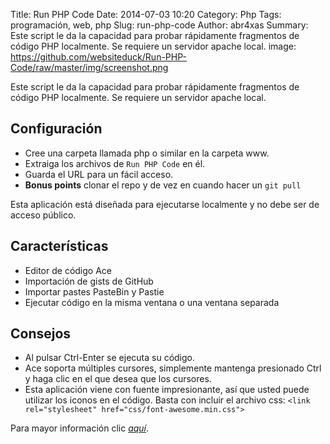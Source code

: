 Title: Run PHP Code
Date: 2014-07-03 10:20
Category: Php
Tags: programación, web, php
Slug: run-php-code
Author: abr4xas
Summary: Este script le da la capacidad para probar rápidamente fragmentos de código PHP localmente. Se requiere un servidor apache local.
image: https://github.com/websiteduck/Run-PHP-Code/raw/master/img/screenshot.png

 Este script le da la capacidad para probar rápidamente fragmentos de código PHP localmente. Se requiere un servidor apache local.
 
## Configuración

* Cree una carpeta llamada php o similar en la carpeta www.
* Extraiga los archivos de ```Run PHP Code``` en él.
* Guarda el URL para un fácil acceso.
* **Bonus points** clonar el repo y de vez en cuando hacer un ```git pull```

Esta aplicación está diseñada para ejecutarse localmente y no debe ser de acceso público.

## Características

* Editor de código Ace
* Importación de gists de GitHub
* Importar pastes PasteBin y Pastie
* Ejecutar código en la misma ventana o una ventana separada

## Consejos

* Al pulsar Ctrl-Enter se ejecuta su código.
* Ace soporta múltiples cursores, simplemente mantenga presionado Ctrl y haga clic en el que desea que los cursores.
* Esta aplicación viene con fuente impresionante, así que usted puede utilizar los iconos en el código. Basta con incluir el archivo css: ```<link rel="stylesheet" href="css/font-awesome.min.css">```

Para mayor información clic *[aquí](https://github.com/websiteduck/Run-PHP-Code)*.